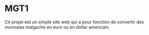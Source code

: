# MGT1
Ce projet est un simple site web qui a pour fonction de convertir des monnaies malgache en euro ou en dollar americain.
